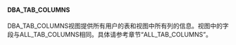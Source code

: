 #### DBA_TAB_COLUMNS

DBA_TAB_COLUMNS视图提供所有用户的表和视图中所有列的信息。视图中的字段与ALL_TAB_COLUMNS相同。具体请参考章节“ALL_TAB_COLUMNS”。